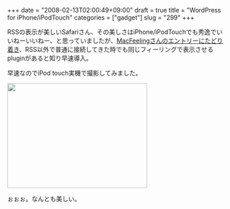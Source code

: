 +++
date = "2008-02-13T02:00:49+09:00"
draft = true
title = "WordPress for iPhone/iPodTouch"
categories = ["gadget"]
slug = "299"
+++

RSSの表示が美しいSafariさん、その美しさはiPhone/iPodTouchでも秀逸でいいねーいいねー、と思っていましたが、<a href="http://blog.macfeeling.com/archives/3003" title="http://blog.macfeeling.com/archives/3003">MacFeelingさんのエントリーにたどり着き</a>、RSS以外で普通に接続してきた時でも同じフィーリングで表示させるpluginがあると知り早速導入。

早速なのでiPod touch実機で撮影してみました。

<img src="/images/2008/02/101-03741.jpg" width="321" height="240" alt="" />

ぉぉぉ。なんとも美しい。
